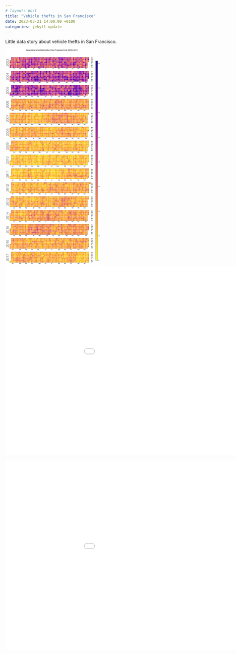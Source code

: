 ```yaml
---
# layout: post
title: "Vehicle thefts in San Francisco"
date: 2023-03-21 14:00:00 +0100
categories: jekyll update
---
```


Little data story about vehicle thefts in San Francisco.

<img src="/assets/calender_plot.png" class='center' width="60%" height="60%" alt="Calender plot of vehicle thefts in San Francisco from 2003-2017">
<embed 
       type="text/html" 
       src="/assets/vehicle_thefts_ratio.html"
       width="1100"
       height="600"
/>

<embed 
       type="text/html" 
       src="/assets/vehicle_thefts_map.html"
       width="1100"
       height="600"
/>
